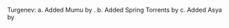 Turgenev:
  a. Added Mumu by <pencale>.
  b. Added Spring Torrents by <yemelin>
  c. Added Asya by <bogonenko>
